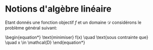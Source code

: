 # Notions d'algèbre linéaire

Etant donnés une fonction objectif $f$ et un domaine $\mathcal{D}$ considérons le problème général suivant:

\begin{equation*}
    \text{minimiser} f(x) \quad \text{sous contrainte que} \quad  x \in \mathcal{D}
\end{equation*}
